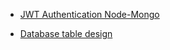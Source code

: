- [JWT Authentication Node-Mongo](https://viblo.asia/p/huong-dan-build-user-authentication-authorization-voi-jwt-bang-nodejs-mongodb-phan-2-Eb85oOL452G)

- [Database table design](https://www.notion.so/help/guides/board-view-databases)
